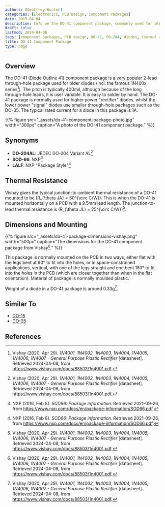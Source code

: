 ```yaml
---
authors: [Geoffrey Hunter]
categories: [Electronics, PCB Design, Component Packages]
date: 2015-04-04
description: Info on the DO-41 component package, commonly used for older through-hole diodes.
draft: false
lastmod: 2024-04-08
tags: [component packages, PCB design, DO-41, DO-204, diodes, thermal resistance, 1N4001]
title: DO-41 Component Package
type: page
---
```


## Overview

The DO-41 (Diode Outline 41) component package is a very popular 2-lead through-hole package used for older diodes (incl. the famous 1N400x series[^vishay-1n4001-ds]). The pitch is typically 400mil, although because of the long through-hole leads, it is user variable. It is easy to solder by hand. The DO-41 package is normally used for higher power "rectifier" diodes, whilst the lower power "signal" diodes use smaller through-hole packages such as the DO-35. The typical rated current for a diode in this package is 1A.

{{% figure src="_assets/do-41-component-package-photo.jpg" width="300px" caption="A photo of the DO-41 component package." %}}

## Synonyms

* **DO-204AL**: JEDEC DO-204 Variant AL[^vishay-1n4001-ds]
* **SOD-66**: NXP[^nxp-sod66]
* **LALF**: NXP "Package Style"[^nxp-sod66]

## Thermal Resistance

Vishay gives the typical junction-to-ambient thermal resistance of a DO-41 mounted to be \(R_{\theta JA} = 50^{\circ C/W}\). This is when the DO-41 is mounted horizontally on a PCB with a 9.5mm lead length. The junction-to-lead thermal resistance is \(R_{\theta JL} = 25^{\circ C/W}\)[^vishay-1n4001-ds].

## Dimensions and Mounting

{{% figure src="_assets/do-41-package-dimensions-vishay.png" width="500px" caption="The dimensions for the DO-41 component package from Vishay[^vishay-1n4001-ds]." %}}

This package is normally mounted on the PCB in two ways, either flat with the legs bent at 90° to fit into the holes, or in space-constrained applications, vertical, with one of the legs straight and one bent 180° to fit into the holes in the PCB (which are closer together than when in the flat orientation). Material of package is normally moulded plastic.

Weight of a diode in a DO-41 package is around 0.33g[^vishay-1n4001-ds].

## Similar To

* [DO-15](/pcb-design/component-packages/do-15-component-package/)
* [DO-35](/pcb-design/component-packages/do-35-component-package/)

## References

[^nxp-sod66]: NXP (2016, Feb 8). _SOD66: Package Information_. Retrieved 2021-09-26, from https://www.nxp.com/docs/en/package-information/SOD66.pdf.
[^vishay-1n4001-ds]: Vishay (2020, Apr 29). _1N4001, 1N4002, 1N4003, 1N4004, 1N4005, 1N4006, 1N4007 - General Purpose Plastic Rectifier_ [datasheet]. Retrieved 2024-04-08, from https://www.vishay.com/docs/88503/1n4001.pdf.
